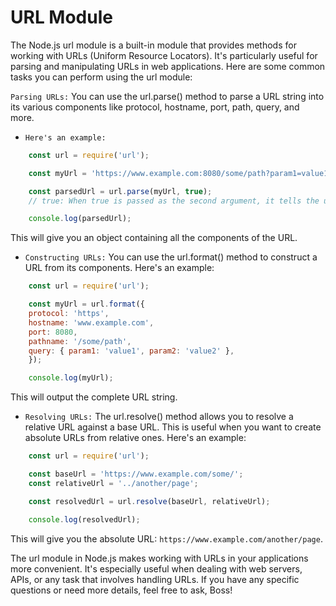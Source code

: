 # URL Module

The Node.js url module is a built-in module that provides methods for working with URLs (Uniform Resource Locators). It's particularly useful for parsing and manipulating URLs in web applications. Here are some common tasks you can perform using the url module:

`Parsing URLs:` You can use the url.parse() method to parse a URL string into its various components like protocol, hostname, port, path, query, and more.

* `Here's an example:`

```js
    const url = require('url');

    const myUrl = 'https://www.example.com:8080/some/path?param1=value1&param2=value2';

    const parsedUrl = url.parse(myUrl, true);
    // true: When true is passed as the second argument, it tells the url.parse() method to parse the query string (the part of the URL after the ?) into an object. This makes it easier to work with query parameters.

    console.log(parsedUrl);
```

This will give you an object containing all the components of the URL.

* `Constructing URLs:` You can use the url.format() method to construct a URL from its components. Here's an example:

```js
    const url = require('url');

    const myUrl = url.format({
    protocol: 'https',
    hostname: 'www.example.com',
    port: 8080,
    pathname: '/some/path',
    query: { param1: 'value1', param2: 'value2' },
    });

    console.log(myUrl);
```

This will output the complete URL string.

* `Resolving URLs:` The url.resolve() method allows you to resolve a relative URL against a base URL. This is useful when you want to create absolute URLs from relative ones. Here's an example:

```js
    const url = require('url');

    const baseUrl = 'https://www.example.com/some/';
    const relativeUrl = '../another/page';

    const resolvedUrl = url.resolve(baseUrl, relativeUrl);

    console.log(resolvedUrl);
```

This will give you the absolute URL: `https://www.example.com/another/page`.

The url module in Node.js makes working with URLs in your applications more convenient. It's especially useful when dealing with web servers, APIs, or any task that involves handling URLs. If you have any specific questions or need more details, feel free to ask, Boss!
